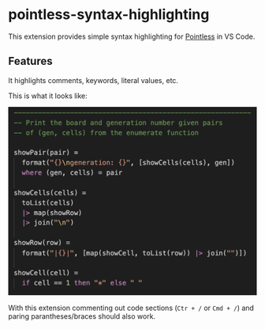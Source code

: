 # pointless-syntax-highlighting

This extension provides simple syntax highlighting for [Pointless](https://ptls.dev/) in VS Code.

## Features

It highlights comments, keywords, literal values, etc.

This is what it looks like:

![Screenshot](./ScreenShot.png)

With this extension commenting out code sections (`Ctr + /` or `Cmd + /`) and paring parantheses/braces should also work.


